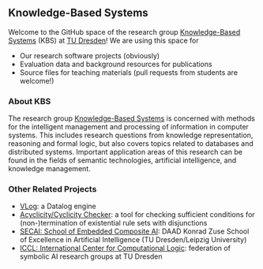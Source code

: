 ## Knowledge-Based Systems

Welcome to the GitHub space of the research group [Knowledge-Based Systems](https://kbs.inf.tu-dresden.de) (KBS) at [TU Dresden](https://tu-dresden.de/)!
We are using this space for
- Our research software projects (obviously)
- Evaluation data and background resources for publications
- Source files for teaching materials (pull requests from students are welcome!)

### About KBS

The research group [Knowledge-Based Systems](https://kbs.inf.tu-dresden.de) is concerned with methods for the intelligent
management and processing of information in computer systems. This includes research questions
from knowledge representation, reasoning and formal logic, but also covers topics related to
databases and distributed systems. Important application areas of this research can be found
in the fields of semantic technologies, artificial intelligence, and knowledge management.

### Other Related Projects

- [VLog](https://github.com/karmaresearch/vlog): a Datalog engine
- [Acyclicity/Cyclicity Checker](https://gitlab.com/m0nstR/dmfa-checker/): a tool for checking sufficient conditions for (non-)termination of existential rule sets with disjunctions
- [SECAI: School of Embedded Composite AI](https://secai.org): DAAD Konrad Zuse School of Excellence in Artificial Intelligence (TU Dresden/Leipzig University)
- [ICCL: International Center for Computational Logic](https://iccl.inf.tu-dresden.de): federation of symbolic AI research groups at TU Dresden
